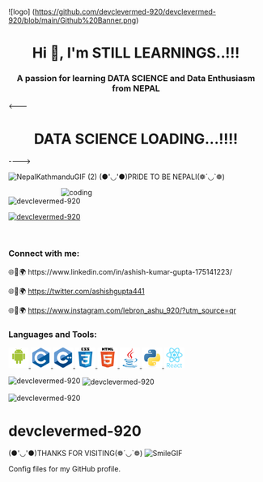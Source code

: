 ![logo] (https://github.com/devclevermed-920/devclevermed-920/blob/main/Github%20Banner.png)

<h1 align="center">Hi 👋, I'm STILL LEARNINGS..!!!</h1>
<h3 align="center">A passion for learning DATA SCIENCE and Data Enthusiasm from NEPAL</h3>

<--- <h1 align="center">DATA SCIENCE LOADING...!!!!</h1> ---->

![NepalKathmanduGIF (2)](https://github.com/devclevermed-920/ASHISH-KUMAR-GUPTA-920/assets/110489988/7c0f52fc-74ea-4266-ae65-827e1bb79bde)  (●'◡'●)PRIDE TO BE NEPALI(❁´◡`❁) 



<img align="right" alt="coding" width="400" src="https://i.pinimg.com/originals/54/e3/7d/54e37d8074ebcde1d96c77d7b2a7f310.gif">

<p align="left"> <img src="https://komarev.com/ghpvc/?username=devclevermed-920&label=Profile%20views&color=0e75b6&style=flat" alt="devclevermed-920" /> </p>

<p align="left"> <a href="https://github.com/ryo-ma/github-profile-trophy"><img src="https://github-profile-trophy.vercel.app/?username=devclevermed-920" alt="devclevermed-920" /></a> </p>

<p align="left"> <a href="https://twitter.com/" target="blank"><img src="https://img.shields.io/twitter/follow/?logo=twitter&style=for-the-badge" alt="" /></a> </p>

<h3 align="left">Connect with me:</h3>
🌐👀🌍 https://www.linkedin.com/in/ashish-kumar-gupta-175141223/

🌐👀🌍 https://twitter.com/ashishgupta441

🌐👀🌍 https://www.instagram.com/lebron_ashu_920/?utm_source=qr

<p align="left">
</p>

<h3 align="left">Languages and Tools:</h3>
<p align="left"> <a href="https://developer.android.com" target="_blank" rel="noreferrer"> <img src="https://raw.githubusercontent.com/devicons/devicon/master/icons/android/android-original-wordmark.svg" alt="android" width="40" height="40"/> </a> <a href="https://www.cprogramming.com/" target="_blank" rel="noreferrer"> <img src="https://raw.githubusercontent.com/devicons/devicon/master/icons/c/c-original.svg" alt="c" width="40" height="40"/> </a> <a href="https://www.w3schools.com/cpp/" target="_blank" rel="noreferrer"> <img src="https://raw.githubusercontent.com/devicons/devicon/master/icons/cplusplus/cplusplus-original.svg" alt="cplusplus" width="40" height="40"/> </a> <a href="https://www.w3schools.com/css/" target="_blank" rel="noreferrer"> <img src="https://raw.githubusercontent.com/devicons/devicon/master/icons/css3/css3-original-wordmark.svg" alt="css3" width="40" height="40"/> </a> <a href="https://www.w3.org/html/" target="_blank" rel="noreferrer"> <img src="https://raw.githubusercontent.com/devicons/devicon/master/icons/html5/html5-original-wordmark.svg" alt="html5" width="40" height="40"/> </a> <a href="https://www.java.com" target="_blank" rel="noreferrer"> <img src="https://raw.githubusercontent.com/devicons/devicon/master/icons/java/java-original.svg" alt="java" width="40" height="40"/> </a> <a href="https://www.python.org" target="_blank" rel="noreferrer"> <img src="https://raw.githubusercontent.com/devicons/devicon/master/icons/python/python-original.svg" alt="python" width="40" height="40"/> </a> <a href="https://reactjs.org/" target="_blank" rel="noreferrer"> <img src="https://raw.githubusercontent.com/devicons/devicon/master/icons/react/react-original-wordmark.svg" alt="react" width="40" height="40"/> </a> </p>

<p><img align="left" src="https://github-readme-stats.vercel.app/api/top-langs?username=devclevermed-920&show_icons=true&locale=en&layout=compact" alt="devclevermed-920" /></p>

<p>&nbsp;<img align="center" src="https://github-readme-stats.vercel.app/api?username=devclevermed-920&show_icons=true&locale=en" alt="devclevermed-920" /></p>

<p><img align="center" src="https://github-readme-streak-stats.herokuapp.com/?user=devclevermed-920&" alt="devclevermed-920" /></p>


# devclevermed-920

 (●'◡'●)THANKS FOR VISITING(❁´◡`❁) ![SmileGIF](https://github.com/devclevermed-920/ASHISH-KUMAR-GUPTA-920/assets/110489988/f1a5b6fc-6d71-45f3-a59a-8d9dbe4173c1)


Config files for my GitHub profile.

